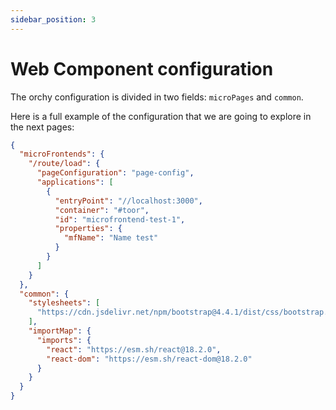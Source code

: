 ```yaml
---
sidebar_position: 3
---
```


# Web Component configuration

The orchy configuration is divided in two fields: `microPages` and `common`.

Here is a full example of the configuration that we are going to explore in the next pages:

```json
{
  "microFrontends": {
    "/route/load": {
      "pageConfiguration": "page-config",
      "applications": [
        {
          "entryPoint": "//localhost:3000",
          "container": "#toor",
          "id": "microfrontend-test-1",
          "properties": {
            "mfName": "Name test"
          }
        }
      ]
    }
  },
  "common": {
    "stylesheets": [
      "https://cdn.jsdelivr.net/npm/bootstrap@4.4.1/dist/css/bootstrap.min.css"
    ],
    "importMap": {
      "imports": {
        "react": "https://esm.sh/react@18.2.0",
        "react-dom": "https://esm.sh/react-dom@18.2.0"
      }
    }
  }
}
```
